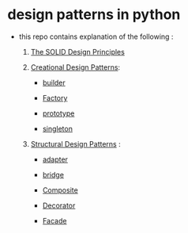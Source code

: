 # design patterns in python
- this repo contains explanation of the following :
    
    1. [The SOLID Design Principles](./01%20-%20The%20SOLID%20Design%20Principles)
    
    2. [Creational Design Patterns](./02%20-%20Creational%20Design%20Patterns):
        * [builder](./02%20-%20Creational%20Design%20Patterns/1%20-%20builder)

        * [Factory](./02%20-%20Creational%20Design%20Patterns/2%20-%20Factory)

        * [prototype](./02%20-%20Creational%20Design%20Patterns/3%20-%20prototype)

        * [singleton](./02%20-%20Creational%20Design%20Patterns/4%20-%20singleton)
    
    
    3. [Structural Design Patterns](./03%20-%20Structural%20Design%20Patterns) : 

        * [adapter](./03%20-%20Structural%20Design%20Patterns/1-%20adapter)

        * [bridge](./03%20-%20Structural%20Design%20Patterns/2%20-%20Bridge)

        * [Composite](./03%20-%20Structural%20Design%20Patterns/3%20-%20Composite)

        * [Decorator](./03%20-%20Structural%20Design%20Patterns/4%20-%20Decorator)

        * [Facade](./03%20-%20Structural%20Design%20Patterns/5%20-%20Facade)